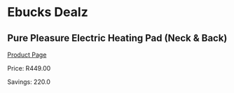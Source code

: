 
# Ebucks Dealz
## Pure Pleasure Electric Heating Pad (Neck & Back)
[Product Page](https://www.ebucks.com/web/shop/productSelected.do?prodId=706228318&catId=704982758)

Price: R449.00

Savings: 220.0


	